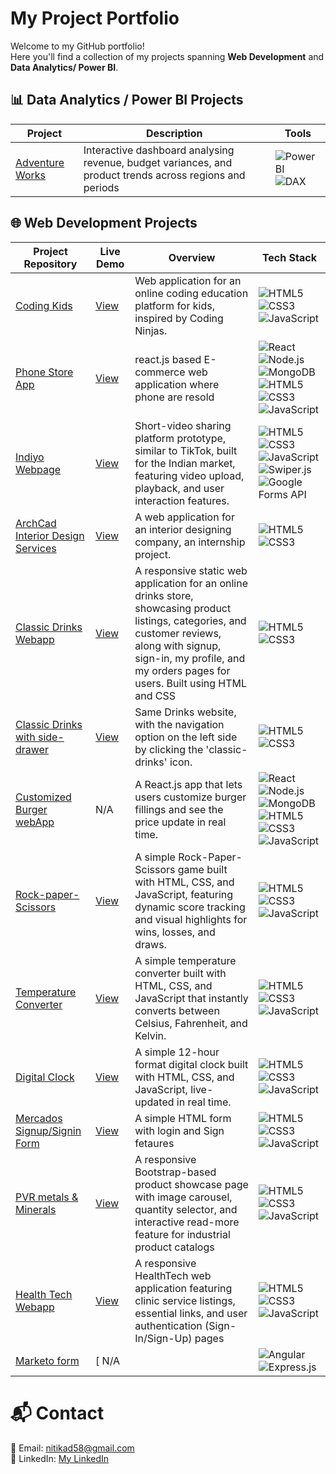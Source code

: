 # My Project Portfolio

Welcome to my GitHub portfolio!  
Here you'll find a collection of my projects spanning **Web Development** and **Data Analytics/ Power BI**.

## 📊 Data Analytics / Power BI Projects

| Project | Description | Tools |
|---------|-------------|-------|
| [Adventure Works](https://github.com/nitikad58/Adventure-Works) | Interactive dashboard analysing revenue, budget variances, and product trends across regions and periods |![Power BI](https://img.shields.io/badge/Power%20BI-Data%20Viz-yellow?logo=powerbi) ![DAX](https://img.shields.io/badge/DAX-Data%20Analysis%20Expressions-blue?logo=microsoft) |


## 🌐 Web Development Projects

| Project Repository | Live Demo | Overview | Tech Stack |
|---------|-------------|------------| ------------|
| [Coding Kids](https://github.com/nitikad58/Coding-kids-WebApp) | [ View ](https://app.netlify.com/projects/kids-coding/overview) | Web application for an online coding education platform for kids, inspired by Coding Ninjas. | ![HTML5](https://img.shields.io/badge/HTML5-E34F26?logo=html5&logoColor=white) ![CSS3](https://img.shields.io/badge/CSS3-1572B6?logo=css3&logoColor=white) ![JavaScript](https://img.shields.io/badge/JavaScript-F7DF1E?logo=javascript&logoColor=black) |
| [Phone Store App](https://github.com/nitikad58/Phone-store-web-app) | [ View ](https://phone-store-e-comm.netlify.app/)| react.js based E-commerce web application where phone are resold | ![React](https://img.shields.io/badge/React-20232a?logo=react&logoColor=61DAFB) ![Node.js](https://img.shields.io/badge/Node.js-339933?logo=nodedotjs&logoColor=white) ![MongoDB](https://img.shields.io/badge/MongoDB-47A248?logo=mongodb&logoColor=white) ![HTML5](https://img.shields.io/badge/HTML5-E34F26?logo=html5&logoColor=white) ![CSS3](https://img.shields.io/badge/CSS3-1572B6?logo=css3&logoColor=white) ![JavaScript](https://img.shields.io/badge/JavaScript-F7DF1E?logo=javascript&logoColor=black)|
| [Indiyo Webpage](https://github.com/nitikad58/Indiyo-Webpage) | [ View ](https://indiyo.netlify.app/) | Short-video sharing platform prototype, similar to TikTok, built for the Indian market, featuring video upload, playback, and user interaction features. | ![HTML5](https://img.shields.io/badge/HTML5-E34F26?logo=html5&logoColor=white) ![CSS3](https://img.shields.io/badge/CSS3-1572B6?logo=css3&logoColor=white) ![JavaScript](https://img.shields.io/badge/JavaScript-F7DF1E?logo=javascript&logoColor=black) ![Swiper.js](https://img.shields.io/badge/Swiper.js-6332F6?logo=swiper&logoColor=white) ![Google Forms API](https://img.shields.io/badge/Google%20Forms%20API-4285F4?logo=googleforms&logoColor=white)|
| [ArchCad Interior Design Services](https://github.com/nitikad58/Archcad-services-Webapp) | [View](https://archcad-interior-design-services.netlify.app/)| A web application for an interior designing company, an internship project.| ![HTML5](https://img.shields.io/badge/HTML5-E34F26?logo=html5&logoColor=white) ![CSS3](https://img.shields.io/badge/CSS3-1572B6?logo=css3&logoColor=white) |
| [Classic Drinks Webapp](https://github.com/nitikad58/Classic-Drinks-Webapp) | [ View ](https://all-drinks.netlify.app/) | A responsive static web application for an online drinks store, showcasing product listings, categories, and customer reviews, along with signup, sign-in, my profile, and my orders pages for users. Built using HTML and CSS |![HTML5](https://img.shields.io/badge/HTML5-E34F26?logo=html5&logoColor=white) ![CSS3](https://img.shields.io/badge/CSS3-1572B6?logo=css3&logoColor=white) | 
| [Classic Drinks with side-drawer](https://github.com/nitikad58/Classic-Drinks-with-sideDrawer) | [ View ](https://classic-drinks-with-sidedrawer.netlify.app/) | Same Drinks website, with the navigation option on the left side by clicking the 'classic-drinks' icon. |![HTML5](https://img.shields.io/badge/HTML5-E34F26?logo=html5&logoColor=white) ![CSS3](https://img.shields.io/badge/CSS3-1572B6?logo=css3&logoColor=white) | 
| [Customized Burger webApp](https://github.com/nitikad58/Customised-Burger-app) | N/A | A React.js app that lets users customize burger fillings and see the price update in real time. | ![React](https://img.shields.io/badge/React-20232a?logo=react&logoColor=61DAFB) ![Node.js](https://img.shields.io/badge/Node.js-339933?logo=nodedotjs&logoColor=white) ![MongoDB](https://img.shields.io/badge/MongoDB-47A248?logo=mongodb&logoColor=white) ![HTML5](https://img.shields.io/badge/HTML5-E34F26?logo=html5&logoColor=white) ![CSS3](https://img.shields.io/badge/CSS3-1572B6?logo=css3&logoColor=white) ![JavaScript](https://img.shields.io/badge/JavaScript-F7DF1E?logo=javascript&logoColor=black) |
| [Rock-paper-Scissors](https://github.com/nitikad58/Rock-Paper-Scissor)| [ View ](https://rock-paper-scissors-comp.netlify.app/) |A simple Rock-Paper-Scissors game built with HTML, CSS, and JavaScript, featuring dynamic score tracking and visual highlights for wins, losses, and draws.|![HTML5](https://img.shields.io/badge/HTML5-E34F26?logo=html5&logoColor=white) ![CSS3](https://img.shields.io/badge/CSS3-1572B6?logo=css3&logoColor=white) ![JavaScript](https://img.shields.io/badge/JavaScript-F7DF1E?logo=javascript&logoColor=black) |
| [Temperature Converter](https://github.com/nitikad58/Temperature-Converter) | [ View ](https://rock-paper-scissors-comp.netlify.app/) | A simple temperature converter built with HTML, CSS, and JavaScript that instantly converts between Celsius, Fahrenheit, and Kelvin. |![HTML5](https://img.shields.io/badge/HTML5-E34F26?logo=html5&logoColor=white) ![CSS3](https://img.shields.io/badge/CSS3-1572B6?logo=css3&logoColor=white) ![JavaScript](https://img.shields.io/badge/JavaScript-F7DF1E?logo=javascript&logoColor=black) |
| [Digital Clock](https://github.com/nitikad58/Digital-Clock-webapp) | [ View ](https://digital-white-clock.netlify.app/) | A simple 12-hour format digital clock built with HTML, CSS, and JavaScript, live-updated in real time. | ![HTML5](https://img.shields.io/badge/HTML5-E34F26?logo=html5&logoColor=white) ![CSS3](https://img.shields.io/badge/CSS3-1572B6?logo=css3&logoColor=white) ![JavaScript](https://img.shields.io/badge/JavaScript-F7DF1E?logo=javascript&logoColor=black) |
| [Mercados Signup/Signin Form](https://github.com/nitikad58/Mercados-task) | [ View ](https://mercadostask.netlify.app/) | A simple HTML form with login and Sign fetaures | ![HTML5](https://img.shields.io/badge/HTML5-E34F26?logo=html5&logoColor=white) ![CSS3](https://img.shields.io/badge/CSS3-1572B6?logo=css3&logoColor=white) ![JavaScript](https://img.shields.io/badge/JavaScript-F7DF1E?logo=javascript&logoColor=black) |
| [PVR metals & Minerals](https://github.com/nitikad58/PVR-metals-minerals-sample-webapp) | [ View ](https://pvr-sample.netlify.app/) | A responsive Bootstrap-based product showcase page with image carousel, quantity selector, and interactive read-more feature for industrial product catalogs |![HTML5](https://img.shields.io/badge/HTML5-E34F26?logo=html5&logoColor=white) ![CSS3](https://img.shields.io/badge/CSS3-1572B6?logo=css3&logoColor=white) ![JavaScript](https://img.shields.io/badge/JavaScript-F7DF1E?logo=javascript&logoColor=black) |
| [Health Tech Webapp](https://github.com/nitikad58/Health-Tech-Webapp) | [ View ](https://healthtech-sample.netlify.app/) | A responsive HealthTech web application featuring clinic service listings, essential links, and user authentication (Sign-In/Sign-Up) pages |![HTML5](https://img.shields.io/badge/HTML5-E34F26?logo=html5&logoColor=white) ![CSS3](https://img.shields.io/badge/CSS3-1572B6?logo=css3&logoColor=white) ![JavaScript](https://img.shields.io/badge/JavaScript-F7DF1E?logo=javascript&logoColor=black) |
| [Marketo form ]() | [ N/A | | ![Angular](https://img.shields.io/badge/Angular-red?logo=angular&logoColor=white) ![Express.js](https://img.shields.io/badge/Express.js-000000?logo=express&logoColor=white) |

# 📬 Contact
📧 Email: nitikad58@gmail.com  
💼 LinkedIn: [My LinkedIn](https://www.linkedin.com/in/nitika-dhiman-8291ab160/)  
